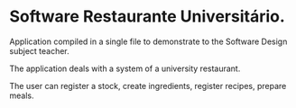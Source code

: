 # Software Restaurante Universitário.


Application compiled in a single file to demonstrate to the Software Design subject teacher.


The application deals with a system of a university restaurant.

The user can register a stock, create ingredients, register recipes, prepare meals.
